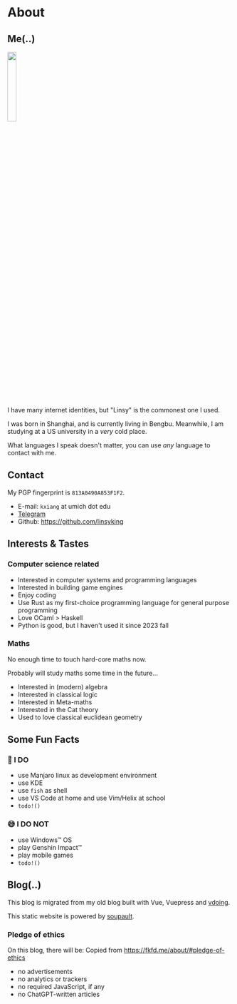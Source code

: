 <div id="generated-toc"></div>

# About

## Me(..)

<img src="https://upload.wikimedia.org/wikipedia/commons/1/1d/No_image.JPG" style="width: 20%"></img>

I have many internet identities, but "Linsy" is the commonest one I used.

I was born in Shanghai, and is currently living in Bengbu.
Meanwhile, I am studying at a US university in a *very* cold place.

What languages I speak doesn't matter, you can use *any* language to contact with me.

## Contact

My PGP fingerprint is `813A0490A853F1F2`.

- E-mail: `kxiang` at umich dot edu
- [Telegram](https://telegram.me/uexha)
- Github: https://github.com/linsyking

## Interests & Tastes

### Computer science related

- Interested in computer systems and programming languages
- Interested in building game engines
- Enjoy coding
- Use Rust as my first-choice programming language for general purpose programming
- Love OCaml > Haskell
- Python is good, but I haven't used it since 2023 fall

### Maths

No enough time to touch hard-core maths now.

Probably will study maths some time in the future...

- Interested in (modern) algebra
- Interested in classical logic
- Interested in Meta-maths
- Interested in the Cat theory
- Used to love classical euclidean geometry

## Some Fun Facts

### 🥰 I DO

- use Manjaro linux as development environment
- use KDE
- use `fish` as shell
- use VS Code at home and use Vim/Helix at school
- `todo!()`

### 😅 I DO NOT

- use Windows™ OS
- play Genshin Impact™
- play mobile games
- `todo!()`

## Blog(..)

This blog is migrated from my old blog built with Vue, Vuepress and [vdoing](https://github.com/xugaoyi/vuepress-theme-vdoing).

This static website is powered by [soupault](https://soupault.app/).

### Pledge of ethics


On this blog, there will be: <fn>Copied from https://fkfd.me/about/#pledge-of-ethics</fn>

- no advertisements
- no analytics or trackers
- no required JavaScript, if any
- no ChatGPT-written articles

